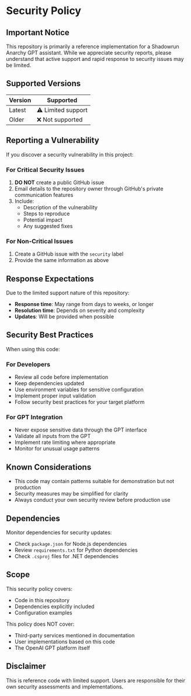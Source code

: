 # Security Policy

## Important Notice

This repository is primarily a reference implementation for a Shadowrun Anarchy GPT assistant. While we appreciate security reports, please understand that active support and rapid response to security issues may be limited.

## Supported Versions

| Version | Supported          |
| ------- | ------------------ |
| Latest  | ⚠️ Limited support |
| Older   | ❌ Not supported   |

## Reporting a Vulnerability

If you discover a security vulnerability in this project:

### For Critical Security Issues

1. **DO NOT** create a public GitHub issue
2. Email details to the repository owner through GitHub's private communication features
3. Include:
   - Description of the vulnerability
   - Steps to reproduce
   - Potential impact
   - Any suggested fixes

### For Non-Critical Issues

1. Create a GitHub issue with the `security` label
2. Provide the same information as above

## Response Expectations

Due to the limited support nature of this repository:

- **Response time**: May range from days to weeks, or longer
- **Resolution time**: Depends on severity and complexity
- **Updates**: Will be provided when possible

## Security Best Practices

When using this code:

### For Developers

- Review all code before implementation
- Keep dependencies updated
- Use environment variables for sensitive configuration
- Implement proper input validation
- Follow security best practices for your target platform

### For GPT Integration

- Never expose sensitive data through the GPT interface
- Validate all inputs from the GPT
- Implement rate limiting where appropriate
- Monitor for unusual usage patterns

## Known Considerations

- This code may contain patterns suitable for demonstration but not production
- Security measures may be simplified for clarity
- Always conduct your own security review before production use

## Dependencies

Monitor dependencies for security updates:

- Check `package.json` for Node.js dependencies
- Review `requirements.txt` for Python dependencies
- Check `.csproj` files for .NET dependencies

## Scope

This security policy covers:

- Code in this repository
- Dependencies explicitly included
- Configuration examples

This policy does NOT cover:

- Third-party services mentioned in documentation
- User implementations based on this code
- The OpenAI GPT platform itself

## Disclaimer

This is reference code with limited support. Users are responsible for their own security assessments and implementations.
